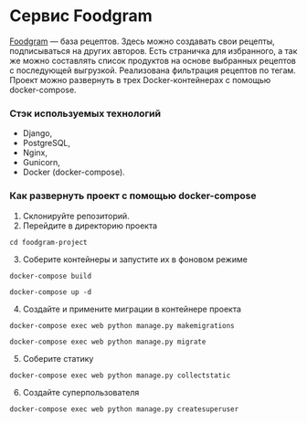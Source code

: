 # Сервис Foodgram

[Foodgram](http://178.154.229.110/) — база рецептов. Здесь можно создавать свои рецепты, подписываться на других авторов. Есть страничка для избранного, а так же можно составлять список продуктов на основе выбранных рецептов с последующей выгрузкой. Реализована фильтрация рецептов по тегам. Проект можно развернуть в трех Docker-контейнерах с помощью docker-compose.

### Стэк используемых технологий

* Django,
* PostgreSQL,
* Nginx,
* Gunicorn, 
* Docker (docker-compose).

### Как развернуть проект с помощью docker-compose

1. Склонируйте репозиторий.
2. Перейдите в директорию проекта

```
cd foodgram-project
```

3. Соберите контейнеры и запустите их в фоновом режиме

```
docker-compose build
```
```
docker-compose up -d
```

4. Создайте и примените миграции в контейнере проекта 

```
docker-compose exec web python manage.py makemigrations
```
```
docker-compose exec web python manage.py migrate
```

5. Соберите статику

```
docker-compose exec web python manage.py collectstatic
```

6. Создайте суперпользователя

```
docker-compose exec web python manage.py createsuperuser
```
